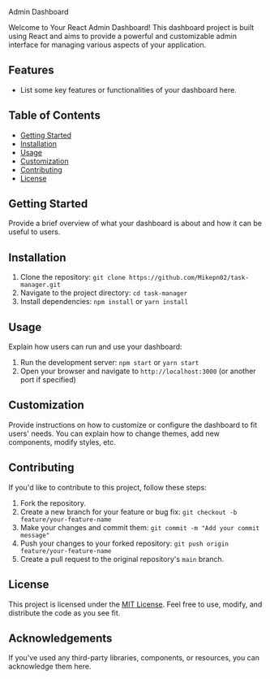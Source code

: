 Admin Dashboard

Welcome to Your React Admin Dashboard! This dashboard project is built using React and aims to provide a powerful and customizable admin interface for managing various aspects of your application.

## Features

- List some key features or functionalities of your dashboard here.

## Table of Contents

- [Getting Started](#getting-started)
- [Installation](#installation)
- [Usage](#usage)
- [Customization](#customization)
- [Contributing](#contributing)
- [License](#license)

## Getting Started

Provide a brief overview of what your dashboard is about and how it can be useful to users.

## Installation

1. Clone the repository: `git clone https://github.com/Mikepn02/task-manager.git`
2. Navigate to the project directory: `cd task-manager`
3. Install dependencies: `npm install` or `yarn install`

## Usage

Explain how users can run and use your dashboard:

1. Run the development server: `npm start` or `yarn start`
2. Open your browser and navigate to `http://localhost:3000` (or another port if specified)

## Customization

Provide instructions on how to customize or configure the dashboard to fit users' needs. You can explain how to change themes, add new components, modify styles, etc.

## Contributing

If you'd like to contribute to this project, follow these steps:

1. Fork the repository.
2. Create a new branch for your feature or bug fix: `git checkout -b feature/your-feature-name`
3. Make your changes and commit them: `git commit -m "Add your commit message"`
4. Push your changes to your forked repository: `git push origin feature/your-feature-name`
5. Create a pull request to the original repository's `main` branch.

## License

This project is licensed under the [MIT License](LICENSE). Feel free to use, modify, and distribute the code as you see fit.

## Acknowledgements

If you've used any third-party libraries, components, or resources, you can acknowledge them here.
